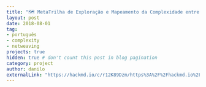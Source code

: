 ```yaml
---
title: "🗺 MetaTrilha de Exploração e Mapeamento da Complexidade entre NÓS"
layout: post
date: 2018-08-01
tag:
- português
- complexity
- netweaving
projects: true
hidden: true # don't count this post in blog pagination
category: project
author: danilo
externalLink: "https://hackmd.io/c/r12K89Dzm/https%3A%2F%2Fhackmd.io%2FPfthNnjIQBi04CvvyNbY6w%3Fview"
---
```

